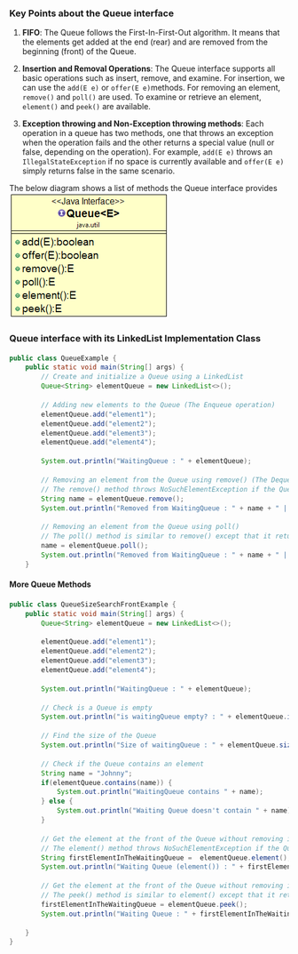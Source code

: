 ### Key Points about the Queue interface

1. **FIFO**: The Queue follows the First-In-First-Out algorithm. It means that the elements get added at the end (rear) and are removed from the beginning (front) of the Queue.

2. **Insertion and Removal Operations**: The Queue interface supports all basic operations such as insert, remove, and examine. For insertion, we can use the `add(E e)` or `offer(E e)`methods. For removing an element, `remove()` and `poll()` are used. To examine or retrieve an element, `element()` and `peek()` are available. 

3. **Exception throwing and Non-Exception throwing methods**: Each operation in a queue has two methods, one that throws an exception when the operation fails and the other returns a special value (null or false, depending on the operation). For example, `add(E e)` throws an `IllegalStateException` if no space is currently available and `offer(E e)` simply returns false in the same scenario. 

The below diagram shows a list of methods the Queue interface provides
<img src="/images/queue.png">

### Queue interface with its LinkedList Implementation Class
```java
public class QueueExample {
    public static void main(String[] args) {
        // Create and initialize a Queue using a LinkedList
        Queue<String> elementQueue = new LinkedList<>();

        // Adding new elements to the Queue (The Enqueue operation)
        elementQueue.add("element1");
        elementQueue.add("element2");
        elementQueue.add("element3");
        elementQueue.add("element4");

        System.out.println("WaitingQueue : " + elementQueue);

        // Removing an element from the Queue using remove() (The Dequeue operation)
        // The remove() method throws NoSuchElementException if the Queue is empty
        String name = elementQueue.remove();
        System.out.println("Removed from WaitingQueue : " + name + " | New WaitingQueue : " + elementQueue);

        // Removing an element from the Queue using poll()
        // The poll() method is similar to remove() except that it returns null if the Queue is empty.
        name = elementQueue.poll();
        System.out.println("Removed from WaitingQueue : " + name + " | New WaitingQueue : " + elementQueue);
    }
```

#### More Queue Methods
```java
public class QueueSizeSearchFrontExample {
    public static void main(String[] args) {
        Queue<String> elementQueue = new LinkedList<>();

        elementQueue.add("element1");
        elementQueue.add("element2");
        elementQueue.add("element3");
        elementQueue.add("element4");

        System.out.println("WaitingQueue : " + elementQueue);

        // Check is a Queue is empty
        System.out.println("is waitingQueue empty? : " + elementQueue.isEmpty());

        // Find the size of the Queue
        System.out.println("Size of waitingQueue : " + elementQueue.size());

        // Check if the Queue contains an element
        String name = "Johnny";
        if(elementQueue.contains(name)) {
            System.out.println("WaitingQueue contains " + name);
        } else {
            System.out.println("Waiting Queue doesn't contain " + name);
        }

        // Get the element at the front of the Queue without removing it using element()
        // The element() method throws NoSuchElementException if the Queue is empty
        String firstElementInTheWaitingQueue =  elementQueue.element();
        System.out.println("Waiting Queue (element()) : " + firstElementInTheWaitingQueue);

        // Get the element at the front of the Queue without removing it using peek()
        // The peek() method is similar to element() except that it returns null if the Queue is empty
        firstElementInTheWaitingQueue = elementQueue.peek();
        System.out.println("Waiting Queue : " + firstElementInTheWaitingQueue);

    }
}
```